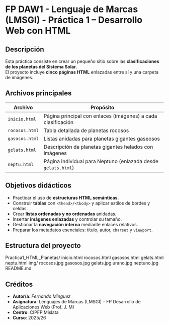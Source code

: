 # FP DAW1 - Lenguaje de Marcas (LMSGI) - Práctica 1 – Desarrollo Web con HTML  

## Descripción
Esta práctica consiste en crear un pequeño sitio sobre las **clasificaciones de los planetas del Sistema Solar**.  
El proyecto incluye **cinco páginas HTML** enlazadas entre sí y una carpeta de imágenes.

## Archivos principales
| Archivo | Propósito |
|---------|-----------|
| `inicio.html` | Página principal con enlaces (imágenes) a cada clasificación |
| `rocosos.html` | Tabla detallada de planetas rocosos |
| `gasosos.html` | Listas anidadas para planetas gigantes gaseosos |
| `gelats.html`  | Descripción de planetas gigantes helados con imágenes |
| `neptu.html`   | Página individual para Neptuno (enlazada desde `gelats.html`) |

## Objetivos didácticos
- Practicar el uso de **estructuras HTML semánticas**.  
- Construir **tablas** con `<thead>/<tbody>` y aplicar estilos de bordes y celdas.  
- Crear **listas ordenadas y no ordenadas** anidadas.  
- Insertar **imágenes enlazadas** y controlar su tamaño.  
- Gestionar la **navegación interna** mediante enlaces relativos.  
- Preparar los metadatos esenciales: título, autor, `charset` y `viewport`.

## Estructura del proyecto
Practica1_HTML_Planetas/
  inicio.html
  rocosos.html
  gasosos.html
  gelats.html
  neptu.html
  img/
    rocosos.jpg
    gasosos.jpg
    gelats.jpg
    urano.jpg
    neptuno.jpg
  README.md

## Créditos
- **Autor/a**: *Fernando Mínguez*  
- **Asignatura**: Lenguajes de Marcas (LMSGI) – FP Desarrollo de Aplicaciones Web (Prof. J. M)
- **Centro**: CIPFP Mislata  
- **Curso**: 2025/26

